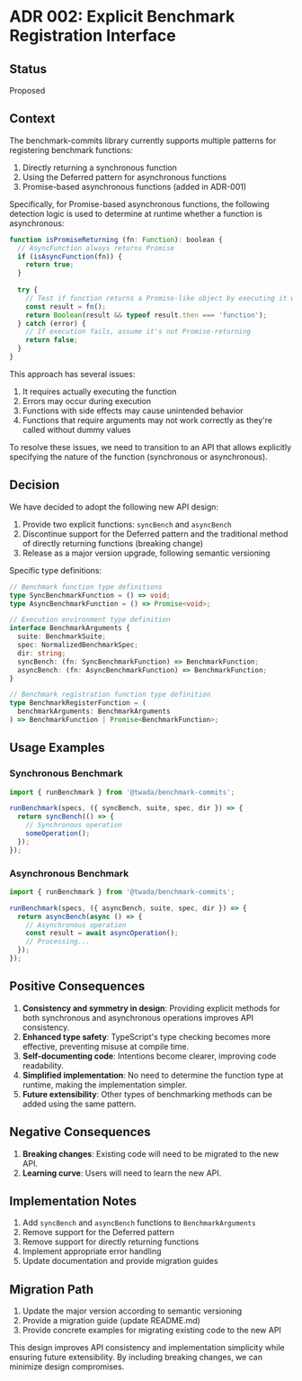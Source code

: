 # ADR 002: Explicit Benchmark Registration Interface

## Status

Proposed

## Context

The benchmark-commits library currently supports multiple patterns for registering benchmark functions:

1. Directly returning a synchronous function
2. Using the Deferred pattern for asynchronous functions
3. Promise-based asynchronous functions (added in ADR-001)

Specifically, for Promise-based asynchronous functions, the following detection logic is used to determine at runtime whether a function is asynchronous:

```javascript
function isPromiseReturning (fn: Function): boolean {
  // AsyncFunction always returns Promise
  if (isAsyncFunction(fn)) {
    return true;
  }
  
  try {
    // Test if function returns a Promise-like object by executing it with dummy values
    const result = fn();
    return Boolean(result && typeof result.then === 'function');
  } catch (error) {
    // If execution fails, assume it's not Promise-returning
    return false;
  }
}
```

This approach has several issues:

1. It requires actually executing the function
2. Errors may occur during execution
3. Functions with side effects may cause unintended behavior
4. Functions that require arguments may not work correctly as they're called without dummy values

To resolve these issues, we need to transition to an API that allows explicitly specifying the nature of the function (synchronous or asynchronous).

## Decision

We have decided to adopt the following new API design:

1. Provide two explicit functions: `syncBench` and `asyncBench`
2. Discontinue support for the Deferred pattern and the traditional method of directly returning functions (breaking change)
3. Release as a major version upgrade, following semantic versioning

Specific type definitions:

```typescript
// Benchmark function type definitions
type SyncBenchmarkFunction = () => void;
type AsyncBenchmarkFunction = () => Promise<void>;

// Execution environment type definition
interface BenchmarkArguments {
  suite: BenchmarkSuite;
  spec: NormalizedBenchmarkSpec;
  dir: string;
  syncBench: (fn: SyncBenchmarkFunction) => BenchmarkFunction;
  asyncBench: (fn: AsyncBenchmarkFunction) => BenchmarkFunction;
}

// Benchmark registration function type definition
type BenchmarkRegisterFunction = (
  benchmarkArguments: BenchmarkArguments
) => BenchmarkFunction | Promise<BenchmarkFunction>;
```

## Usage Examples

### Synchronous Benchmark

```javascript
import { runBenchmark } from '@twada/benchmark-commits';

runBenchmark(specs, ({ syncBench, suite, spec, dir }) => {
  return syncBench(() => {
    // Synchronous operation
    someOperation();
  });
});
```

### Asynchronous Benchmark

```javascript
import { runBenchmark } from '@twada/benchmark-commits';

runBenchmark(specs, ({ asyncBench, suite, spec, dir }) => {
  return asyncBench(async () => {
    // Asynchronous operation
    const result = await asyncOperation();
    // Processing...
  });
});
```

## Positive Consequences

1. **Consistency and symmetry in design**: Providing explicit methods for both synchronous and asynchronous operations improves API consistency.
2. **Enhanced type safety**: TypeScript's type checking becomes more effective, preventing misuse at compile time.
3. **Self-documenting code**: Intentions become clearer, improving code readability.
4. **Simplified implementation**: No need to determine the function type at runtime, making the implementation simpler.
5. **Future extensibility**: Other types of benchmarking methods can be added using the same pattern.

## Negative Consequences

1. **Breaking changes**: Existing code will need to be migrated to the new API.
2. **Learning curve**: Users will need to learn the new API.

## Implementation Notes

1. Add `syncBench` and `asyncBench` functions to `BenchmarkArguments`
2. Remove support for the Deferred pattern
3. Remove support for directly returning functions
4. Implement appropriate error handling
5. Update documentation and provide migration guides

## Migration Path

1. Update the major version according to semantic versioning
2. Provide a migration guide (update README.md)
3. Provide concrete examples for migrating existing code to the new API

This design improves API consistency and implementation simplicity while ensuring future extensibility. By including breaking changes, we can minimize design compromises.
